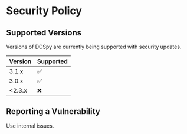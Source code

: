 # Security Policy

## Supported Versions

Versions of DCSpy are currently being supported with security updates.

| Version | Supported          |
|---------|--------------------|
| 3.1.x   | :white_check_mark: |
| 3.0.x   | :white_check_mark: |
| <2.3.x  | :x:                |

## Reporting a Vulnerability

Use internal issues.

